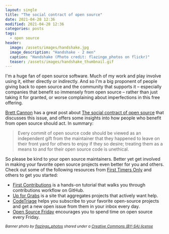 ```yaml
---
layout: single
title: "The social contract of open source"
date: 2021-04-28 12:36
modified: 2021-04-28 12:36
categories: posts
tags:
  - open source
header:
  image: /assets/images/handshake.jpg
  image_description: "Handshake - 2 men"
  caption: "Handshake (Photo credit: flazingo_photos on flickr)"
  teaser: /assets/images/handshake_thumbnail.gif
---
```


I'm a huge fan of open source software. Much of my work and play involve using it, either directly or indirectly.
And so I'm a big proponent of people giving back to open source and the community that supports it –
especially companies that benefit so immensely from open source –
rather than just taking it for granted, or worse complaining about imperfections in this free offering.

[Brett Cannon](https://twitter.com/brettsky) has a great post about
[The social contract of open source](https://snarky.ca/the-social-contract-of-open-source/)
that discusses this issue, and offers some insights into
how people who benefit from open source should act. In summary:

> Every commit of open source code should be viewed as an independent gift from the maintainer
> that they happened to leave on their front yard for others to enjoy if they so desire;
> treating them as a means to and for their open source code is unethical.

So please be kind to your open source maintainers.
Better yet get involved in making your favorite open source projects even better for you and others.
Check out some of the following resources from [First Timers Only](https://www.firsttimersonly.com)
and others to get you started:

- [First Contributions](https://github.com/firstcontributions/first-contributions)
  is a hands-on tutorial that walks you through contributions workflow on GitHub.
- [Up for Grabs](https://up-for-grabs.net)
  is a site that aggregates projects that actively want help.
- [CodeTriage](https://www.codetriage.com)
  helps you subscribe to your favorite open-source projects
  and get a new open issue from them in your inbox every day.
- [Open Source Friday](https://opensourcefriday.com) encourages you to spend time on open source every Friday.

<sup>_Banner photo by [flazingo_photos](https://flickr.com/people/124247024@N07)
shared under a [Creative Commons (BY-SA) license](https://creativecommons.org/licenses/by-sa/2.0/)_
